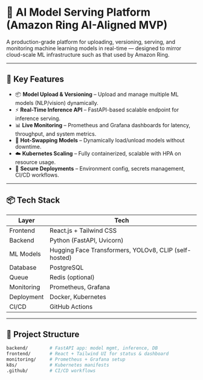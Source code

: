 # 🧠 AI Model Serving Platform (Amazon Ring AI-Aligned MVP)

A production-grade platform for uploading, versioning, serving, and monitoring machine learning models in real-time — designed to mirror cloud-scale ML infrastructure such as that used by Amazon Ring.

---

## 🚀 Key Features

- 📦 **Model Upload & Versioning** – Upload and manage multiple ML models (NLP/vision) dynamically.
- ⚡ **Real-Time Inference API** – FastAPI-based scalable endpoint for inference serving.
- 📊 **Live Monitoring** – Prometheus and Grafana dashboards for latency, throughput, and system metrics.
- 🔁 **Hot-Swapping Models** – Dynamically load/unload models without downtime.
- ☁️ **Kubernetes Scaling** – Fully containerized, scalable with HPA on resource usage.
- 🔐 **Secure Deployments** – Environment config, secrets management, CI/CD workflows.

---

## 📦 Tech Stack

| Layer       | Tech                          |
|-------------|-------------------------------|
| Frontend    | React.js + Tailwind CSS       |
| Backend     | Python (FastAPI, Uvicorn)     |
| ML Models   | Hugging Face Transformers, YOLOv8, CLIP (self-hosted) |
| Database    | PostgreSQL                    |
| Queue       | Redis (optional)              |
| Monitoring  | Prometheus, Grafana           |
| Deployment  | Docker, Kubernetes            |
| CI/CD       | GitHub Actions                |

---

## 📁 Project Structure

```bash
backend/        # FastAPI app: model mgmt, inference, DB
frontend/       # React + Tailwind UI for status & dashboard
monitoring/     # Prometheus + Grafana setup
k8s/            # Kubernetes manifests
.github/        # CI/CD workflows
